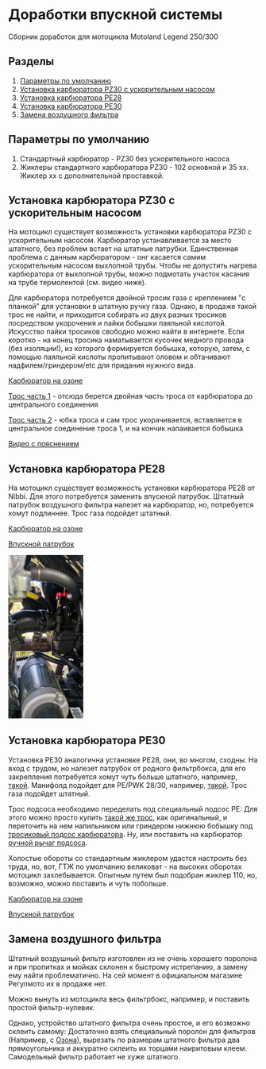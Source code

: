 # Доработки впускной системы
Сборник доработок для мотоцикла Motoland Legend 250/300

## Разделы
1. [Параметры по умолчанию](#params)
2. [Установка карбюратора PZ30 с ускорительным насосом](#pz30w)
3. [Установка карбюратора PE28](#pe28)
4. [Установка карбюратора PE30](#pe30)
5. [Замена воздушного фильтра](#filter)



## Параметры по умолчанию <a name="params"></a>

1. Стандартный карбюратор - PZ30 без ускорительного насоса
2. Жиклеры стандартного карбюратора PZ30 - 102 основной и 35 хх. Жиклер хх с дополнительной проставкой. 

## Установка карбюратора PZ30 с ускорительным насосом <a name="pz30w"></a>

На мотоцикл существует возможность установки карбюратора PZ30 с ускорительным насосом. Карбюратор устанавливается за место штатного, без проблем встает на штатные патрубки.
Единственная проблема с данным карбюратором - онг касается самим ускорительным насосом выхлопной трубы. Чтобы не допустить нагрева карбюратора от выхлопной трубы, можно подмотать участок касания на трубе термолентой (см. видео ниже).

Для карбюратора потребуется двойной тросик газа с креплением "с планкой" для установки в штатную ручку газа. Однако, в продаже такой трос не найти, и приходится собирать из двух разных тросиков посредством укорочения и пайки бобышки паяльной кислотой. Искусство пайки тросиков свободно можно найти в интернете. Если коротко - на конец тросика наматывается кусочек медного провода (без изоляции!), из которого формируется бобышка, которую, затем, с помощью паяльной кислоты пропитывают оловом и обтачивают надфилем/гриндером/etc для придания нужного вида.

[Карбюратор на озоне](https://ozon.ru/t/lQF4D7j)

[Трос часть 1](https://ozon.ru/t/dh0uP9L) - отсюда берется двойная часть  троса от карбюратора до центрального соединения

[Трос часть 2](https://ozon.ru/t/DL9bXCd) - юбка троса и сам трос укорачивается, вставляется в центральное соединение троса 1, и на кончик напаивается бобышка

[Видео с пояснением](https://rutube.ru/video/aedfc8af0b6ea0946d7a6b47b1c62315/)



## Установка карбюратора PE28 <a name="pe28"></a>

На мотоцикл существует возможность установки карбюратора PE28 от Nibbi. Для этого потребуется заменить впускной патрубок. Штатный патрубок воздушного фильтра налезет на карбюратор, но, потребуется хомут подлиннее. Трос газа подойдет штатный.

[Карбюратор на озоне](https://ozon.ru/t/sxOwIgx)

[Впускной патрубок](https://ozon.ru/t/pTeIJqZ)

<a href="img/pe28.jpg"><img src="img/pe28.jpg" width=30% height=30%></a>


## Установка карбюратора PE30 <a name="pe30"></a>

Установка PE30 аналогична установке PE28, они, во многом, сходны. На вход с трудом, но налезет патрубок от родного фильтрбокса, для его закрепления потребуется хомут чуть больше штатного, например, [такой](https://ozon.ru/t/iERfrOQ).
Манифолд подойдет для PE/PWK 28/30, например, [такой](https://ozon.ru/t/zDVqZgG).
Трос газа подойдет штатный.

Трос подсоса необходимо переделать под специальный подсос PE: Для этого можно просто купить [такой же трос](https://ozon.ru/t/lQnwh2r), как оригинальный, и переточить на нем напильником или гриндером нижнюю бобышку под [тросиковый подсос карбюратора](https://ozon.ru/t/Zgvp2cr). Ну, или поставить на карбюратор [ручной рычаг подсоса](https://ozon.ru/t/63MjefC).

Холостые обороты со стандартным жиклером удастся настроить без труда, но, вот, ГТЖ по умолчанию великоват - на высоких оборотах мотоцикл захлебывается. Опытным путем был подобран жиклер 110, но, возможно, можно поставить и чуть побольше.

[Карбюратор на озоне](https://ozon.ru/t/dht716c)

[Впускной патрубок](https://ozon.ru/t/zDVqZgG)


## Замена воздушного фильтра <a name="filter"></a>

Штатный воздушный фильтр изготовлен из не очень хорошего поролона и при пропитках и мойках склонен к быстрому истрепанию, а замену ему найти проблематично. На сей момент в официальном магазине Регулмото их в продаже нет.

Можно вынуть из мотоцикла весь фильтрбокс, например, и поставить простой фильтр-нулевик.

Однако, устройство штатного фильтра очень простое, и его возможно склеить самому: Достаточно взять специальный поролон для фильтров (Например, с [Озона](https://ozon.ru/t/vImGGjY)), вырезать по размерам штатного фильтра два прямоугольника и аккуратно склеить их торцами наиритовым клеем. Самодельный фильтр работает не хуже штатного. 

